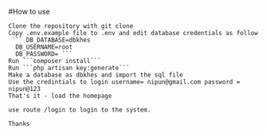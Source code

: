 #How to use

    Clone the repository with git clone
    Copy .env.example file to .env and edit database credentials as follow
     ``` DB_DATABASE=dbkhes
      DB_USERNAME=root
      DB_PASSWORD= ```
    Run ```composer install```
    Run ```php artisan key:generate```
    Make a database as dbkhes and import the sql file
    Use the credintials to login username= nipun@gmail.com password = nipun@123
    That's it - load the homepage
    
    use route /login to login to the system.
    
    Thanks
    
    


